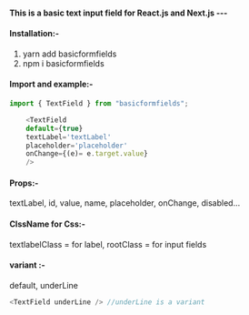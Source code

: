 #### This is a basic text input field for React.js and Next.js ---

#### Installation:-

1. yarn add basicformfields
2. npm i basicformfields

#### Import and example:-

```JavaScript
import { TextField } from "basicformfields";

    <TextField
    default={true}
    textLabel='textLabel'
    placeholder='placeholder'
    onChange={(e)= e.target.value}
    />

```

#### Props:-

textLabel,
id,
value,
name,
placeholder,
onChange,
disabled...

#### ClssName for Css:-

textlabelClass = for label,
rootClass = for input fields

#### variant :-
default, underLine

```JavaScript
<TextField underLine /> //underLine is a variant
```
